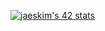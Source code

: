 [![jaeskim's 42 stats](https://badge42.herokuapp.com/api/stats/zdawnsta)](https://github.com/JaeSeoKim/badge42)

